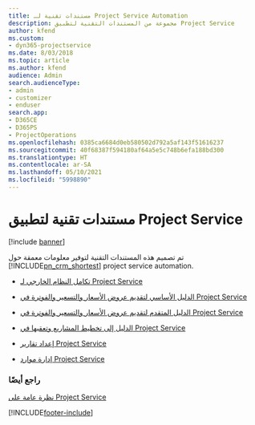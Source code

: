 ```yaml
---
title: مستندات تقنية لـ Project Service Automation
description: مجموعة من المستندات التقنية لتطبيق Project Service
author: kfend
ms.custom:
- dyn365-projectservice
ms.date: 8/03/2018
ms.topic: article
ms.author: kfend
audience: Admin
search.audienceType:
- admin
- customizer
- enduser
search.app:
- D365CE
- D365PS
- ProjectOperations
ms.openlocfilehash: 0385ca6684d0eb580502d792a5af143f51616237
ms.sourcegitcommit: 40f68387f594180af64a5e5c748b6efa188bd300
ms.translationtype: HT
ms.contentlocale: ar-SA
ms.lasthandoff: 05/10/2021
ms.locfileid: "5998890"
---
```

# <a name="white-papers-for-project-service"></a>مستندات تقنية لتطبيق Project Service

[!include [banner](../includes/psa-now-project-operations.md)]

تم تصميم هذه المستندات التقنية لتوفير معلومات معمقة حول [!INCLUDE[pn_crm_shortest](../includes/pn-crm-shortest.md)] project service automation.

-   [تكامل النظام الخارجي لـ Project Service](https://go.microsoft.com/fwlink/?LinkId=825445)

-   [الدليل الأساسي لتقديم عروض الأسعار والتسعير والفوترة في Project Service](https://go.microsoft.com/fwlink/?LinkId=825241)

-   [الدليل المتقدم لتقديم عروض الأسعار والتسعير والفوترة في Project Service](https://go.microsoft.com/fwlink/?LinkId=825242)

-   [الدليل إلى تخطيط المشاريع وتعقبها في Project Service](https://go.microsoft.com/fwlink/?LinkId=825243)

-   [إعداد تقارير Project Service](https://go.microsoft.com/fwlink/?LinkId=825446)

-   [إدارة موارد Project Service](https://go.microsoft.com/fwlink/?LinkId=825244)

### <a name="see-also"></a>راجع أيضًا
 [نظرة عامة على Project Service](../psa/overview.md)


[!INCLUDE[footer-include](../includes/footer-banner.md)]